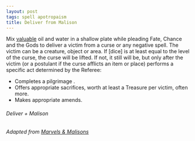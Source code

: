 ```yaml
---
layout: post
tags: spell apotropaism
title: Deliver from Malison
---
```


Mix [valuable](/2020/11/10/extra-rules#treasures) oil and water in a shallow plate while pleading Fate, Chance and the Gods to deliver a victim from a curse or any negative spell. The victim can be a creature, object or area. If [dice] is at least equal to the level of the curse, the curse will be lifted. If not, it still will be, but only after the victim (or a postulant if the curse afflicts an item or place) performs a specific act determined by the Referee: 

- Completes a pilgrimage .
- Offers appropriate sacrifices, worth at least a Treasure per victim, often more. 
- Makes appropriate amends.

###### *Deliver + Malison*

###### Adapted from [Marvels & Malisons](https://www.drivethrurpg.com/product/211911/Marvels--Malisons)
